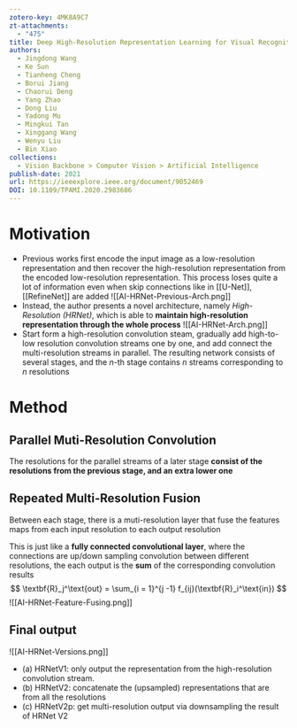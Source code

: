 ```yaml
---
zotero-key: 4MK8A9C7
zt-attachments:
  - "475"
title: Deep High-Resolution Representation Learning for Visual Recognition
authors:
  - Jingdong Wang
  - Ke Sun
  - Tianheng Cheng
  - Borui Jiang
  - Chaorui Deng
  - Yang Zhao
  - Dong Liu
  - Yadong Mu
  - Mingkui Tan
  - Xinggang Wang
  - Wenyu Liu
  - Bin Xiao
collections:
  - Vision Backbone > Computer Vision > Artificial Intelligence
publish-date: 2021
url: https://ieeexplore.ieee.org/document/9052469
DOI: 10.1109/TPAMI.2020.2983686
---
```

# Motivation
- Previous works first encode the input image as a low-resolution representation and then recover the high-resolution representation from the encoded low-resolution representation. This process loses quite a lot of information even when skip connections like in [[U-Net]], [[RefineNet]] are added
![[AI-HRNet-Previous-Arch.png]]
- Instead, the author presents a novel architecture, namely *High-Resolution (HRNet)*, which is able to **maintain high-resolution representation through the whole process**
![[AI-HRNet-Arch.png]]
- Start form a high-resolution convolution steam, gradually add high-to-low resolution convolution streams one by one, and add connect the multi-resolution streams in parallel. The resulting network consists of several stages, and the $n$-th stage contains $n$ streams corresponding to $n$ resolutions
# Method
## Parallel Muti-Resolution Convolution
The resolutions for the parallel streams of a later stage **consist of the resolutions from the previous stage, and an extra lower one**
## Repeated Multi-Resolution Fusion
Between each stage, there is a muti-resolution layer that fuse the features maps from each input resolution to each output resolution 

This is just like a **fully connected convolutional layer**, where the connections are up/down sampling convolution between different resolutions, the each output is the **sum** of the corresponding convolution results
$$
\textbf{R}_j^\text{out} = \sum_{i = 1}^{j -1} f_{ij}(\textbf{R}_i^\text{in})
$$
![[AI-HRNet-Feature-Fusing.png]]

## Final output
![[AI-HRNet-Versions.png]]
- (a) HRNetV1: only output the representation from the high-resolution convolution stream.
- (b) HRNetV2: concatenate the (upsampled) representations that are from all the resolutions
- (c) HRNetV2p: get multi-resolution output via downsampling the result of HRNet V2